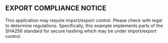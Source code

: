 EXPORT COMPLIANCE NOTICE
--------------------------

This application may require import/export control. Please check with legal
to determine regulations.  Specifically, this example implements parts of the
SHA256 standard for secure hashing which may be under import/export control.
